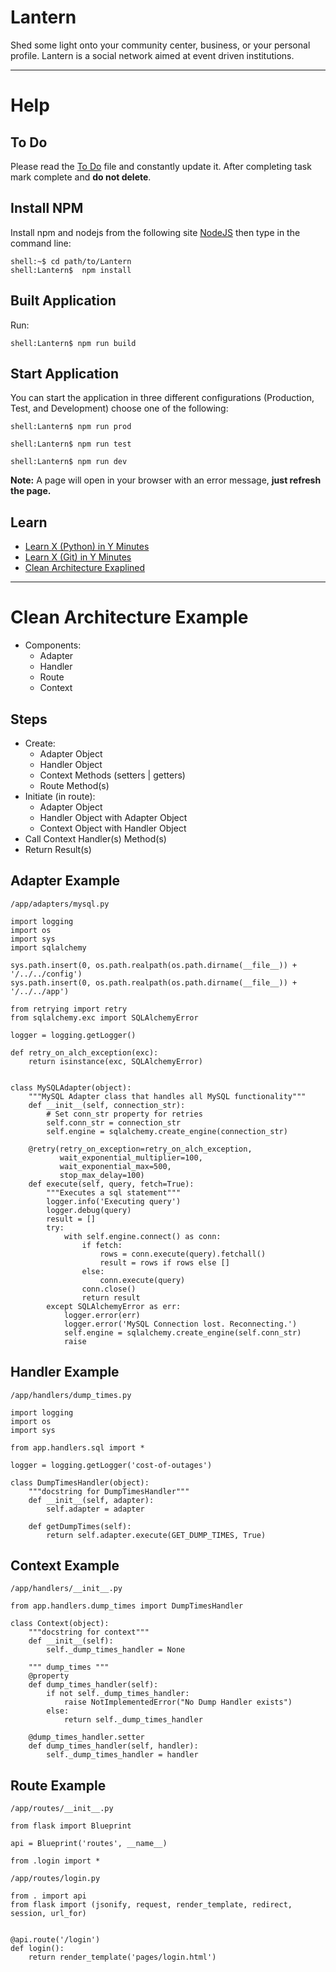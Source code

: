 # Lantern
Shed some light onto your community center, business, or your personal profile. Lantern is a social network aimed at event driven institutions.

- - - -

# Help

## To Do ##

Please read the [To Do](https://github.com/abubakir1997/Lantern/blob/master/TODO.md) file and constantly update it. After completing task mark complete and **do not delete**.

## Install NPM ##

Install npm and nodejs from the following site [NodeJS](https://nodejs.org/en/) then type in the command line:
```
shell:~$ cd path/to/Lantern
shell:Lantern$  npm install
```

## Built Application ##

Run:

```
shell:Lantern$ npm run build
```


## Start Application ##

You can start the application in three different configurations (Production, Test, and Development) choose one of the following:

```
shell:Lantern$ npm run prod
```
```
shell:Lantern$ npm run test
```
```
shell:Lantern$ npm run dev
```

**Note:** A page will open in your browser with an error message, **just refresh the page.**

## Learn ##
- [Learn X (Python) in Y Minutes](https://learnxinyminutes.com/docs/python/)
- [Learn X (Git) in Y Minutes](https://learnxinyminutes.com/docs/git/)
- [Clean Architecture Exaplined](https://subvisual.co/blog/posts/20-clean-architecture/)

- - - -

# Clean Architecture Example
- Components:
	- Adapter
	- Handler
	- Route
	- Context

## Steps ##
- Create:
	- Adapter Object
	- Handler Object
	- Context Methods (setters | getters)
	- Route Method(s)
- Initiate (in route):
	- Adapter Object
	- Handler Object with Adapter Object
	- Context Object with Handler Object
- Call Context Handler(s) Method(s)
- Return Result(s)

## Adapter Example ##
```/app/adapters/mysql.py```

```
import logging
import os
import sys
import sqlalchemy
 
sys.path.insert(0, os.path.realpath(os.path.dirname(__file__)) + '/../../config')
sys.path.insert(0, os.path.realpath(os.path.dirname(__file__)) + '/../../app')

from retrying import retry
from sqlalchemy.exc import SQLAlchemyError

logger = logging.getLogger()

def retry_on_alch_exception(exc):
    return isinstance(exc, SQLAlchemyError)


class MySQLAdapter(object):
    """MySQL Adapter class that handles all MySQL functionality"""
    def __init__(self, connection_str):
        # Set conn_str property for retries
        self.conn_str = connection_str
        self.engine = sqlalchemy.create_engine(connection_str)

    @retry(retry_on_exception=retry_on_alch_exception,
           wait_exponential_multiplier=100,
           wait_exponential_max=500, 
           stop_max_delay=100)
    def execute(self, query, fetch=True):
        """Executes a sql statement"""
        logger.info('Executing query')
        logger.debug(query)
        result = []
        try:
            with self.engine.connect() as conn:
                if fetch:
                    rows = conn.execute(query).fetchall()
                    result = rows if rows else []
                else:
                    conn.execute(query)
                conn.close()
                return result
        except SQLAlchemyError as err:
            logger.error(err)
            logger.error('MySQL Connection lost. Reconnecting.')
            self.engine = sqlalchemy.create_engine(self.conn_str)
            raise
```

## Handler Example ##
```/app/handlers/dump_times.py```

```
import logging
import os
import sys

from app.handlers.sql import *

logger = logging.getLogger('cost-of-outages')

class DumpTimesHandler(object):
	"""docstring for DumpTimesHandler"""
	def __init__(self, adapter):
		self.adapter = adapter

	def getDumpTimes(self):
		return self.adapter.execute(GET_DUMP_TIMES, True)
```

## Context Example ##
```/app/handlers/__init__.py```

```
from app.handlers.dump_times import DumpTimesHandler

class Context(object):
	"""docstring for context"""
	def __init__(self):
		self._dump_times_handler = None
		
	""" dump_times """
	@property
	def dump_times_handler(self):
		if not self._dump_times_handler:
			raise NotImplementedError("No Dump Handler exists")
		else:
			return self._dump_times_handler

	@dump_times_handler.setter
	def dump_times_handler(self, handler):
		self._dump_times_handler = handler
```

## Route Example ##
```/app/routes/__init__.py```

```
from flask import Blueprint

api = Blueprint('routes', __name__)

from .login import *
```

```/app/routes/login.py```

```
from . import api
from flask import (jsonify, request, render_template, redirect, session, url_for)


@api.route('/login')
def login():
	return render_template('pages/login.html')
```